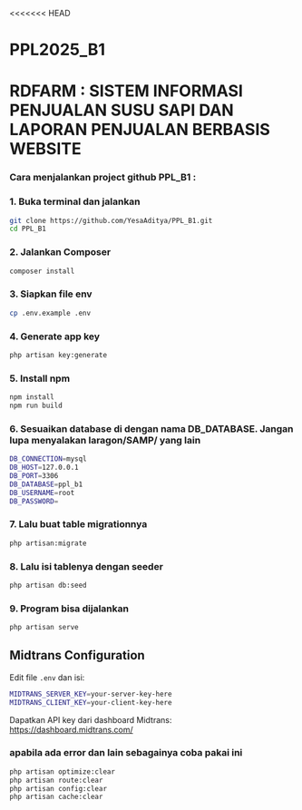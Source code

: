 <<<<<<< HEAD
# PPL2025_B1
RDFARM : SISTEM INFORMASI PENJUALAN SUSU SAPI DAN LAPORAN PENJUALAN BERBASIS WEBSITE
=======
### Cara menjalankan project github PPL_B1 : 
### 1. Buka terminal dan jalankan
```bash
git clone https://github.com/YesaAditya/PPL_B1.git
cd PPL_B1
```
### 2. Jalankan Composer
```bash
composer install
```

### 3. Siapkan file env
```bash
cp .env.example .env
```

### 4. Generate app key
```bash
php artisan key:generate
```

### 5. Install npm
```bash
npm install
npm run build
```

### 6. Sesuaikan database di dengan nama DB_DATABASE. Jangan lupa menyalakan laragon/SAMP/ yang lain
```bash
DB_CONNECTION=mysql
DB_HOST=127.0.0.1
DB_PORT=3306
DB_DATABASE=ppl_b1
DB_USERNAME=root
DB_PASSWORD=
```

### 7. Lalu buat table migrationnya
```bash
php artisan:migrate
```

### 8. Lalu isi tablenya dengan seeder
```bash
php artisan db:seed
```

### 9. Program bisa dijalankan
```bash
php artisan serve
```

## Midtrans Configuration
Edit file `.env` dan isi:

```bash
MIDTRANS_SERVER_KEY=your-server-key-here  
MIDTRANS_CLIENT_KEY=your-client-key-here
```

Dapatkan API key dari dashboard Midtrans: https://dashboard.midtrans.com/


### apabila ada error dan lain sebagainya coba pakai ini
```bash
php artisan optimize:clear
php artisan route:clear
php artisan config:clear
php artisan cache:clear
```
